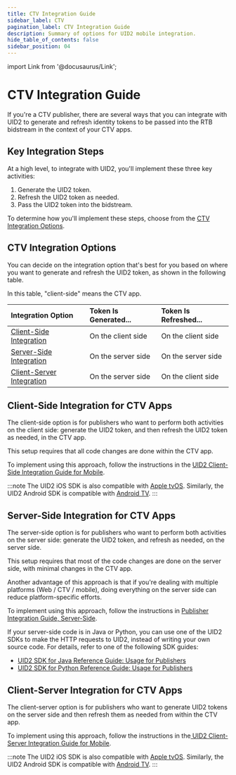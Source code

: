```yaml
---
title: CTV Integration Guide
sidebar_label: CTV
pagination_label: CTV Integration Guide
description: Summary of options for UID2 mobile integration.
hide_table_of_contents: false
sidebar_position: 04
---
```


import Link from '@docusaurus/Link';

# CTV Integration Guide

If you're a CTV publisher, there are several ways that you can integrate with UID2 to generate and refresh identity tokens to be passed into the RTB bidstream in the context of your CTV apps.

## Key Integration Steps
At a high level, to integrate with UID2, you'll implement these three key activities: 

1. Generate the UID2 token.
1. Refresh the UID2 token as needed.
1. Pass the UID2 token into the bidstream.

To determine how you'll implement these steps, choose from the [CTV Integration Options](#ctv-integration-options).

## CTV Integration Options

You can decide on the integration option that's best for you based on where you want to generate and refresh the UID2 token, as shown in the following table.

In this table, "client-side" means the CTV app.

| Integration Option | Token Is Generated... | Token Is Refreshed... |
| :--- | :--- | :--- |
| [Client-Side Integration](#client-side-integration-for-ctv-apps) | On the client side | On the client side |
| [Server-Side Integration](#server-side-integration-for-ctv-apps) | On the server side | On the server side |
| [Client-Server Integration](#client-server-integration-for-ctv-apps) | On the server side | On the client side |

## Client-Side Integration for CTV Apps

The client-side option is for publishers who want to perform both activities on the client side: generate the UID2 token, and then refresh the UID2 token as needed, in the CTV app.

This setup requires that all code changes are done within the CTV app.

To implement using this approach, follow the instructions in the [UID2 Client-Side Integration Guide for Mobile](integration-mobile-client-side.md).

:::note
The UID2 iOS SDK is also compatible with [Apple tvOS](https://developer.apple.com/tvos/). Similarly, the UID2 Android SDK is compatible with [Android TV](https://www.android.com/tv/).
:::

## Server-Side Integration for CTV Apps

The server-side option is for publishers who want to perform both activities on the server side: generate the UID2 token, and refresh as needed, on the server side.

This setup requires that most of the code changes are done on the server side, with minimal changes in the CTV app.

Another advantage of this approach is that if you're dealing with multiple platforms (Web / CTV / mobile), doing everything on the server side can reduce platform-specific efforts.

To implement using this approach, follow the instructions in [Publisher Integration Guide, Server-Side](custom-publisher-integration.md).

If your server-side code is in Java or Python, you can use one of the UID2 SDKs to make the HTTP requests to UID2, instead of writing your own source code. For details, refer to one of the following SDK guides:

- [UID2 SDK for Java Reference Guide: Usage for Publishers](../sdks/uid2-sdk-ref-java.md#usage-for-publishers)
- [UID2 SDK for Python Reference Guide: Usage for Publishers](../sdks/uid2-sdk-ref-python.md#usage-for-publishers)

## Client-Server Integration for CTV Apps

The client-server option is for publishers who want to generate UID2 tokens on the server side and then refresh them as needed from within the CTV app.

To implement using this approach, follow the instructions in the[ UID2 Client-Server Integration Guide for Mobile](integration-mobile-client-server.md).

:::note
The UID2 iOS SDK is also compatible with [Apple tvOS](https://developer.apple.com/tvos/). Similarly, the UID2 Android SDK is compatible with [Android TV](https://www.android.com/tv/).
:::
